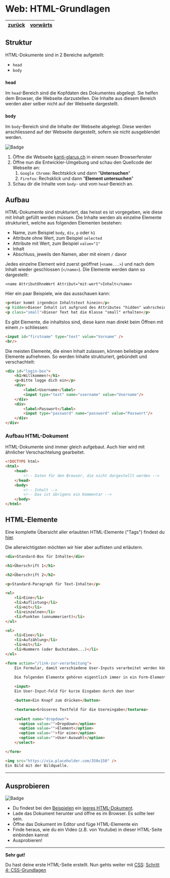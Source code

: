 # Web: HTML-Grundlagen

| [zurück](02-Vorbereitung.md) | [vorwärts][1] |
| --- | --- |

## Struktur

HTML-Dokumente sind in 2 Bereiche aufgeteilt:

- `head`
- `body`

### `head`
Im `head`-Bereich sind die Kopfdaten des Dokumentes abgelegt. Sie helfen dem Browser, die Webseite darzustellen.
Die Inhalte aus diesem Bereich werden aber selber nicht auf der Webseite dargestellt.

### `body`
Im `body`-Bereich sind die Inhalte der Webseite abgelegt. Diese werden anschliessend auf der Webseite dargestellt,
sofern sie nicht ausgeblendet werden.

![Badge](https://img.shields.io/badge/Aufgabe-Ausprobieren-orange)

1) Öffne die Webseite [kanti-glarus.ch](https://kanti-glarus.ch) in einem neuen Browserfenster
2) Öffne nun die Entwickler-Umgebung und schau den Quellcode der Webseite an:
    1) `Google Chrome`: Rechtsklick und dann "**Untersuchen**"
    2) `Firefox`: Rechsklick und dann "**Element untersuchen**"
3) Schau dir die Inhalte vom `body`- und vom `head`-Bereich an.


## Aufbau

HTML-Dokumente sind strukturiert, das heisst es ist vorgegeben, wie diese mit Inhalt gefüllt werden müssen.
Die Inhalte werden als einzelne Elemente strukturiert, welche aus folgenden Elementen bestehen:

- Name, zum Beispiel `body`, `div`, `p` oder `h1`
- Attribute ohne Wert, zum Beispiel `selected`
- Attribute mit Wert, zum Beispiel `value="1"`
- Inhalt
- Abschluss, jeweils den Namen, aber mit einem `/` davor

Jedes einzelne Element wird zuerst geöffnet (`<name...>`) und nach dem Inhalt wieder geschlossen (`</name>`).
Die Elemente werden dann so dargestellt:

```
<name AttributOhneWert Attribut="mit-wert">Inhalt</name>
```

Hier ein paar Beispiele, wie das ausschauen kann:

```html
<p>Hier kommt irgendein Inhaltstext hinein</p>
<p hidden>Dieser Inhalt ist aufgrund des Attributes "hidden" wahrscheinlich versteckt</p>
<p class="small">Dieser Text hat die Klasse "small" erhalten</p>
```

Es gibt Elemente, die inhaltslos sind, diese kann man direkt beim Öffnen mit einem `/>` schliessen:

```html
<input id="firstname" type="text" value="Vorname" />
<br/>
```

Die meisten Elemente, die einen Inhalt zulassen, können beliebige andere Elemente aufnehmen.
So werden Inhalte strukturiert, gebündelt und verschachtelt:

```html
<div id="login-box">
    <h1>Willkommen!</h1>
    <p>Bitte logge dich ein</p>
    <div>
        <label>Username</label>
        <input type="text" name="username" value="Username"/>
    </div>
    <div>
        <label>Passwort</label>
        <input type="password" name="password" value="Passwort"/>
    </div>
</div>
```

### Aufbau HTML-Dokument

HTML-Dokumente sind immer gleich aufgebaut. Auch hier wird mit ähnlicher Verschachtelung gearbeitet.

```html
<!DOCTYPE html>
<html>
    <head>
        <!-- Daten für den Browser, die nicht dargestellt werden -->
    </head>
    <body>
        <!-- Inhalt -->
        <!-- Das ist übrigens ein Kommentar -->
    </body>
</html>
```

## HTML-Elemente

Eine komplette Übersicht aller erlaubten HTML-Elemente ("Tags") findest du [hier](https://www.w3schools.com/tags/default.asp).

Die allerwichtigsten möchten wir hier aber auflisten und erläutern.

```html
<div>Standard-Box für Inhalte</div>

<h1>Überschrift 1</h1>

<h2>Überschrift 2</h2>

<p>Standard-Paragraph für Text-Inhalte</p>

<ul>
    <li>Eine</li>
    <li>Auflistung</li>
    <li>mit</li>
    <li>einzelnen</li>
    <li>Punkten (unnummeriert)</li>
</ul>

<ol>
    <li>Eine</li>
    <li>Aufzählung</li>
    <li>mit</li>
    <li>Nummern (oder Buchstaben...)</li>
</ol>

<form action="/link-zur-verarbeitung">
    Ein Formular, damit verschiedene User-Inputs verarbeitet werden können.

    Die folgenden Elemente gehören eigentlich immer in ein Form-Element:
    
    <input>
    Ein User-Input-Feld für kurze Eingaben durch den User

    <button>Ein Knopf zum drücken</button>

    <textarea>Grösseres Textfeld für die Usereingabe</textarea>
    
    <select name="dropdown">
      <option value="">Dropdown</option>
      <option value="">Element</option>
      <option value="">für eine</option>
      <option value="">User-Auswahl</option>
    </select>

</form>

<img src="https://via.placeholder.com/350x150" />
Ein Bild mit der Bildquelle.
```
---

## Ausprobieren

![Badge](https://img.shields.io/badge/Aufgabe-Ausprobieren-orange)

- Du findest bei den [Beispielen](../examples) ein [leeres HTML-Dokument](../examples/leeres-html.html).
- Lade das Dokument herunter und öffne es im Browser. Es sollte leer sein.
- Öffne das Dokument im Editor und füge HTML-Elemente ein
- Finde heraus, wie du ein Video (z.B. von Youtube) in dieser HTML-Seite einbinden kannst
- Ausprobieren!

---

**Sehr gut!**

Du hast deine erste HTML-Seite erstellt. Nun gehts weiter mit [CSS][1]: [Schritt 4: CSS-Grundlagen][1]


[1]: 04-CSS-Grundlagen.md
